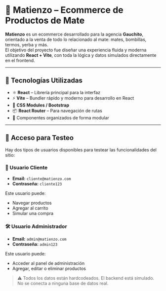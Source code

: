 # 🧉 Matienzo – Ecommerce de Productos de Mate

**Matienzo** es un ecommerce desarrollado para la agencia **Gauchito**, orientado a la venta de todo lo relacionado al mate: mates, bombillas, termos, yerba y más.  
El objetivo del proyecto fue diseñar una experiencia fluida y moderna utilizando **React + Vite**, con toda la lógica y datos simulados directamente en el frontend.

---

## 🚀 Tecnologías Utilizadas

- ⚛️ **React** – Librería principal para la interfaz
- ⚡ **Vite** – Bundler rápido y moderno para desarrollo en React
- 💅 **CSS Modules / Bootstrap** 
- 📦 **React Router** – Para navegación de rutas
- 📂 Componentes organizados de forma modular

---

## 🧪 Acceso para Testeo

Hay dos tipos de usuarios disponibles para testear las funcionalidades del sitio:

### 👤 Usuario Cliente
- **Email:** `cliente@matienzo.com`  
- **Contraseña:** `cliente123`

Este usuario puede:
- Navegar productos
- Agregar al carrito
- Simular una compra

### 🛠️ Usuario Administrador
- **Email:** `admin@matienzo.com`  
- **Contraseña:** `admin123`

Este usuario puede:
- Acceder al panel de administración
- Agregar, editar o eliminar productos

> ⚠️ Todos los datos están hardcodeados. El backend está simulado. No se conecta a ninguna base de datos real.
